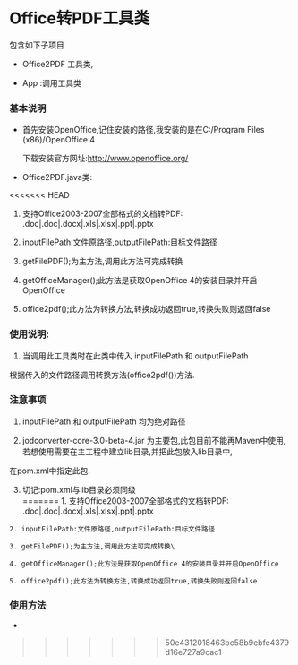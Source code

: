 Office转PDF工具类
=

包含如下子项目

- Office2PDF  工具类,

- App :调用工具类



### 基本说明

* 首先安装OpenOffice,记住安装的路径,我安装的是在C:/Program Files (x86)/OpenOffice 4

   下载安装官方网址:http://www.openoffice.org/ 

* Office2PDF.java类:

<<<<<<< HEAD
   1. 支持Office2003-2007全部格式的文档转PDF:
										.doc|.doc|.docx|.xls|.xlsx|.ppt|.pptx
												
   2. inputFilePath:文件原路径,outputFilePath:目标文件路径
				
   3. getFilePDF();为主方法,调用此方法可完成转换
				
   4. getOfficeManager();此方法是获取OpenOffice 4的安装目录并开启OpenOffice
				
   5. office2pdf();此方法为转换方法,转换成功返回true,转换失败则返回false
				
### 使用说明:		
 
   1. 当调用此工具类时在此类中传入 inputFilePath 和 outputFilePath
   
   根据传入的文件路径调用转换方法(office2pdf())方法.
   	
   	
   	
### 注意事项

   1. inputFilePath 和 outputFilePath 均为绝对路径	
   
   2. jodconverter-core-3.0-beta-4.jar	为主要包,此包目前不能再Maven中使用,若想使用需要在主工程中建立lib目录,并把此包放入lib目录中,
   
   在pom.xml中指定此包.
   
   3. 切记:pom.xml与lib目录必须同级		
=======
    1. 支持Office2003-2007全部格式的文档转PDF:
                                    .doc|.doc|.docx|.xls|.xlsx|.ppt|.pptx
                                    
    2. inputFilePath:文件原路径,outputFilePath:目标文件路径
    
    3. getFilePDF();为主方法,调用此方法可完成转换\
    
    4. getOfficeManager();此方法是获取OpenOffice 4的安装目录并开启OpenOffice
    
    5. office2pdf();此方法为转换方法,转换成功返回true,转换失败则返回false
    
				
### 使用方法
								
* 
>>>>>>> 50e4312018463bc58b9ebfe4379d16e727a9cac1
